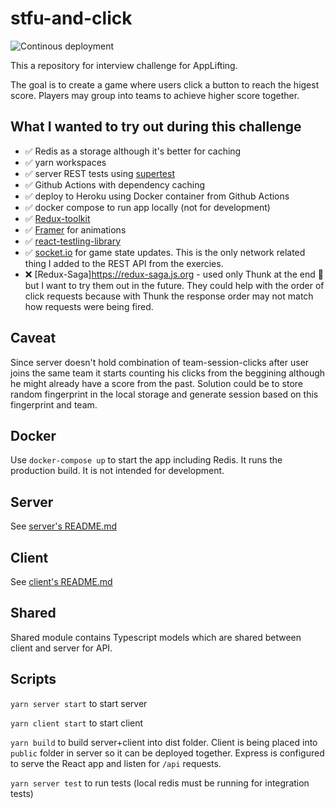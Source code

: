 # stfu-and-click

![Continous deployment](https://github.com/MartinNuc/stfu-and-click/workflows/Continous%20deployment/badge.svg)

This a repository for interview challenge for AppLifting.

The goal is to create a game where users click a button to reach the higest score. Players may group into teams to achieve higher score together.

## What I wanted to try out during this challenge

- ✅ Redis as a storage although it's better for caching
- ✅ yarn workspaces
- ✅ server REST tests using [supertest](https://github.com/visionmedia/supertest)
- ✅ Github Actions with dependency caching
- ✅ deploy to Heroku using Docker container from Github Actions
- ✅ docker compose to run app locally (not for development)
- ✅ [Redux-toolkit](http://redux-toolkit.js.org)
- ✅ [Framer](https://www.framer.com/) for animations
- ✅ [react-testling-library](https://testing-library.com/)
- ✅ [socket.io](https://socket.io) for game state updates. This is the only network related thing I added to the REST API from the exercies.
- ❌ [Redux-Saga]https://redux-saga.js.org - used only Thunk at the end 🙁 but I want to try them out in the future. They could help with the order of click requests because with Thunk the response order may not match how requests were being fired.

## Caveat

Since server doesn't hold combination of team-session-clicks after user joins the same team it starts counting his clicks from the beggining although he might already have a score from the past. Solution could be to store random fingerprint in the local storage and generate session based on this fingerprint and team.

## Docker

Use `docker-compose up` to start the app including Redis. It runs the production build. It is not intended for development.

## Server

See [server's README.md](./server/README.md)

## Client

See [client's README.md](./client/README.md)


## Shared

Shared module contains Typescript models which are shared between client and server for API.

## Scripts

`yarn server start` to start server

`yarn client start` to start client

`yarn build` to build server+client into dist folder. Client is being placed into `public` folder in server so it can be deployed together. Express is configured to serve the React app and listen for `/api` requests.

`yarn server test` to run tests (local redis must be running for integration tests)
